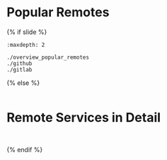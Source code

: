 # Popular Remotes

{% if slide %}
<!-- BUILDING THE SLIDES -->
```{toctree}
:maxdepth: 2

./overview_popular_remotes
./github
./gitlab

```
{% else %}
<!-- BUILDING THE PAGES -->
<!-- build the page content here -->
```{include} ./overview_popular_remotes.md
```
# Remote Services in Detail
```{include} ./github.md
```
```{include} ./gitlab.md
```
{% endif %}
